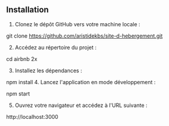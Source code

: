 ## Installation

1. Clonez le dépôt GitHub vers votre machine locale :

git clone https://github.com/aristidekbs/site-d-hebergement.git


2. Accédez au répertoire du projet :

cd airbnb 2x

3. Installez les dépendances :

npm install
4. Lancez l'application en mode développement :

npm start


5. Ouvrez votre navigateur et accédez à l'URL suivante :

http://localhost:3000

